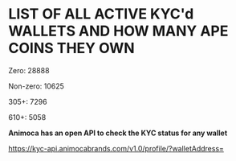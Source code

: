 # LIST OF ALL ACTIVE KYC'd WALLETS AND HOW MANY APE COINS THEY OWN

Zero: 28888

Non-zero: 10625

305+: 7296

610+: 5058

**Animoca has an open API to check the KYC status for any wallet**

https://kyc-api.animocabrands.com/v1.0/profile/?walletAddress=